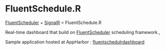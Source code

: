 FluentSchedule.R
================

[FluentScheduler](https://github.com/jgeurts/FluentScheduler) + [SignalR](https://github.com/jgeurts/FluentScheduler) = FluentSchedule.R

Real-time dashboard that build on [FluentScheduler](https://github.com/jgeurts/FluentScheduler) scheduling framework., 

Sample application hosted at AppHarbor : [fluentschedulrdashboard](http://fluentschedulrdashboard.apphb.com/Home/Index)
